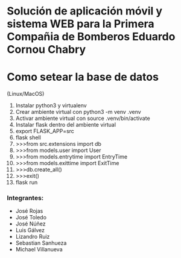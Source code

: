 # Solución de aplicación móvil y sistema WEB para la Primera Compañia de Bomberos Eduardo Cornou Chabry

# Como setear la base de datos

(Linux/MacOS)
1. Instalar python3 y virtualenv
2. Crear ambiente virtual con python3 -m venv .venv
3. Activar ambiente virtual con source .venv/bin/activate
4. Instalar flask dentro del ambiente virtual
5. export FLASK_APP=src
6. flask shell
7. \>\>\>from src.extensions import db
8. \>\>\>from models.user import User
9. \>\>\>from models.entrytime import EntryTime
10. \>\>\>from models.exittime import ExitTime
11. \>\>\>db.create_all()
12. \>\>\>exit()
13. flask run

### Integrantes:
 - José Rojas
 - José Toledo
 - José Núñez
 - Luis Gálvez
 - Lizandro Ruiz
 - Sebastian Sanhueza
 - Michael Villanueva
